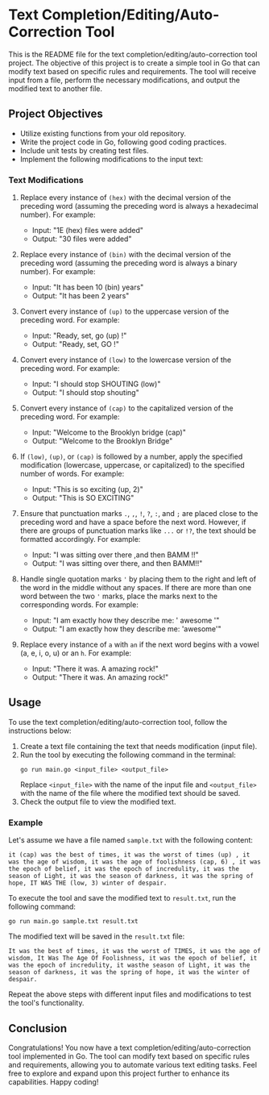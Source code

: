 # Text Completion/Editing/Auto-Correction Tool

This is the README file for the text completion/editing/auto-correction tool project. The objective of this project is to create a simple tool in Go that can modify text based on specific rules and requirements. The tool will receive input from a file, perform the necessary modifications, and output the modified text to another file.

## Project Objectives

- Utilize existing functions from your old repository.
- Write the project code in Go, following good coding practices.
- Include unit tests by creating test files.
- Implement the following modifications to the input text:

### Text Modifications

1. Replace every instance of `(hex)` with the decimal version of the preceding word (assuming the preceding word is always a hexadecimal number). For example:
   - Input: "1E (hex) files were added"
   - Output: "30 files were added"

2. Replace every instance of `(bin)` with the decimal version of the preceding word (assuming the preceding word is always a binary number). For example:
   - Input: "It has been 10 (bin) years"
   - Output: "It has been 2 years"

3. Convert every instance of `(up)` to the uppercase version of the preceding word. For example:
   - Input: "Ready, set, go (up) !"
   - Output: "Ready, set, GO !"

4. Convert every instance of `(low)` to the lowercase version of the preceding word. For example:
   - Input: "I should stop SHOUTING (low)"
   - Output: "I should stop shouting"

5. Convert every instance of `(cap)` to the capitalized version of the preceding word. For example:
   - Input: "Welcome to the Brooklyn bridge (cap)"
   - Output: "Welcome to the Brooklyn Bridge"

6. If `(low)`, `(up)`, or `(cap)` is followed by a number, apply the specified modification (lowercase, uppercase, or capitalized) to the specified number of words. For example:
   - Input: "This is so exciting (up, 2)"
   - Output: "This is SO EXCITING"

7. Ensure that punctuation marks `.`, `,`, `!`, `?`, `:`, and `;` are placed close to the preceding word and have a space before the next word. However, if there are groups of punctuation marks like `...` or `!?`, the text should be formatted accordingly. For example:
   - Input: "I was sitting over there ,and then BAMM !!"
   - Output: "I was sitting over there, and then BAMM!!"

8. Handle single quotation marks `'` by placing them to the right and left of the word in the middle without any spaces. If there are more than one word between the two `'` marks, place the marks next to the corresponding words. For example:
   - Input: "I am exactly how they describe me: ' awesome '"
   - Output: "I am exactly how they describe me: 'awesome'"

9. Replace every instance of `a` with `an` if the next word begins with a vowel (a, e, i, o, u) or an `h`. For example:
   - Input: "There it was. A amazing rock!"
   - Output: "There it was. An amazing rock!"

## Usage

To use the text completion/editing/auto-correction tool, follow the instructions below:

1. Create a text file containing the text that needs modification (input file).
2. Run the tool by executing the following command in the terminal:
   ```
   go run main.go <input_file> <output_file>
   ```
   Replace `<input_file>` with the name of the input file and `<output_file>` with the name of the file where the modified text should be saved.
3. Check the output file to view the modified text.

### Example

Let's assume we have a file named `sample.txt` with the following content:

```
it (cap) was the best of times, it was the worst of times (up) , it was the age of wisdom, it was the age of foolishness (cap, 6) , it was the epoch of belief, it was the epoch of incredulity, it was the season of Light, it was the season of darkness, it was the spring of hope, IT WAS THE (low, 3) winter of despair.
```

To execute the tool and save the modified text to `result.txt`, run the following command:

```
go run main.go sample.txt result.txt
```

The modified text will be saved in the `result.txt` file:

```
It was the best of times, it was the worst of TIMES, it was the age of wisdom, It Was The Age Of Foolishness, it was the epoch of belief, it was the epoch of incredulity, it wasthe season of Light, it was the season of darkness, it was the spring of hope, it was the winter of despair.
```

Repeat the above steps with different input files and modifications to test the tool's functionality.

## Conclusion

Congratulations! You now have a text completion/editing/auto-correction tool implemented in Go. The tool can modify text based on specific rules and requirements, allowing you to automate various text editing tasks. Feel free to explore and expand upon this project further to enhance its capabilities. Happy coding!
